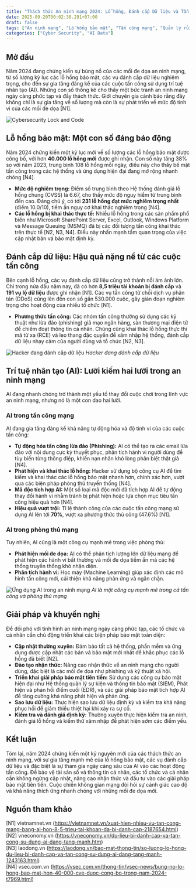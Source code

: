 ```yaml
---
title: "Thách thức An ninh mạng 2024: Lỗ hổng, Đánh cắp Dữ liệu và Tấn công AI bùng nổ"
date: 2025-09-20T00:02:38.291+07:00
draft: false
tags: ["An ninh mạng", "Lỗ hổng bảo mật", "Tấn công mạng", "Quản lý rủi ro", "Phishing", "Malware", "Trí tuệ nhân tạo", "Học máy", "SOC", "SIEM"]
categories: ["Cyber Security", "AI Data"]
---
```


## Mở đầu

Năm 2024 đang chứng kiến sự bùng nổ của các mối đe dọa an ninh mạng, từ số lượng kỷ lục các lỗ hổng bảo mật, các vụ đánh cắp dữ liệu nghiêm trọng, cho đến sự gia tăng đáng kể của các cuộc tấn công sử dụng trí tuệ nhân tạo (AI). Những con số thống kê cho thấy một bức tranh an ninh mạng ngày càng phức tạp và đầy thách thức. Giới chuyên gia cảnh báo rằng đây không chỉ là sự gia tăng về số lượng mà còn là sự phát triển về mức độ tinh vi của các mối đe dọa [N1].

![Cybersecurity Lock and Code](/images/2025/Cybersecurity%20Lock%20and%20Code/photo-1510511459019-5dda7724fd87?auto=format&fit=crop&w=1280&q=80.)

## Lỗ hổng bảo mật: Một con số đáng báo động

Năm 2024 chứng kiến một kỷ lục mới về số lượng các lỗ hổng bảo mật được công bố, với hơn **40.000 lỗ hổng mới** được ghi nhận. Con số này tăng 38% so với năm 2023, trung bình 108 lỗ hổng mỗi ngày, điều này cho thấy bề mặt tấn công trong các hệ thống và ứng dụng hiện đại đang mở rộng nhanh chóng [N4].

*   **Mức độ nghiêm trọng:** Điểm số trung bình theo Hệ thống đánh giá lỗ hổng chung (CVSS) là 6.67, cho thấy mức độ nguy hiểm từ trung bình đến cao. Đáng chú ý, có tới **231 lỗ hổng đạt mức nghiêm trọng nhất** (điểm 10.0/10), tiềm ẩn nguy cơ khai thác nghiêm trọng [N4].
*   **Các lỗ hổng bị khai thác thực tế:** Nhiều lỗ hổng trong các sản phẩm phổ biến như Microsoft SharePoint Server, Excel, Outlook, Windows Platform và Message Queuing (MSMQ) đã bị các đối tượng tấn công khai thác trên thực tế [N2, N3, N4]. Điều này nhấn mạnh tầm quan trọng của việc cập nhật bản vá bảo mật định kỳ.

## Đánh cắp dữ liệu: Hậu quả nặng nề từ các cuộc tấn công

Bên cạnh lỗ hổng, các vụ đánh cắp dữ liệu cũng trở thành nỗi ám ảnh lớn. Chỉ trong nửa đầu năm nay, đã có hơn **8,5 triệu tài khoản bị đánh cắp** và **191 vụ lộ dữ liệu** được ghi nhận [N1]. Các vụ tấn công từ chối dịch vụ phân tán (DDoS) cũng lên đến con số gần 530.000 cuộc, gây gián đoạn nghiêm trọng cho hoạt động của nhiều tổ chức [N1].

*   **Phương thức tấn công:** Các nhóm tấn công thường sử dụng các kỹ thuật như lừa đảo (phishing) giả mạo ngân hàng, sàn thương mại điện tử để chiếm đoạt thông tin cá nhân. Chúng cũng khai thác lỗ hổng thực thi mã từ xa (RCE) và leo thang đặc quyền để xâm nhập hệ thống, đánh cắp dữ liệu nhạy cảm của người dùng và tổ chức [N2, N3].

![Hacker đang đánh cắp dữ liệu](html-css-collage-concept-with-hacker-17296169165481095235646.jpg)
_Hacker đang đánh cắp dữ liệu_

## Trí tuệ nhân tạo (AI): Lưỡi kiếm hai lưỡi trong an ninh mạng

AI đang nhanh chóng trở thành một yếu tố thay đổi cuộc chơi trong lĩnh vực an ninh mạng, nhưng nó là một con dao hai lưỡi.

### AI trong tấn công mạng

AI đang gia tăng đáng kể khả năng tự động hóa và độ tinh vi của các cuộc tấn công:

*   **Tự động hóa tấn công lừa đảo (Phishing):** AI có thể tạo ra các email lừa đảo với nội dung cực kỳ thuyết phục, phân tích hành vi người dùng để tùy biến từng thông điệp, khiến nạn nhân khó lòng phân biệt thật giả [N4].
*   **Phát hiện và khai thác lỗ hổng:** Hacker sử dụng bộ công cụ AI để tìm kiếm và khai thác các lỗ hổng bảo mật nhanh hơn, chính xác hơn, vượt qua các biện pháp phòng thủ truyền thống [N4].
*   **Mã độc tích hợp AI:** Một số loại mã độc mới đã tích hợp AI để tự động thay đổi hành vi nhằm tránh bị phát hiện hoặc lựa chọn mục tiêu tấn công hiệu quả hơn [N4].
*   **Hiệu quả vượt trội:** Tỉ lệ thành công của các cuộc tấn công mạng sử dụng AI lên tới **70%**, vượt xa phương thức thủ công (47.6%) [N1].

### AI trong phòng thủ mạng

Tuy nhiên, AI cũng là một công cụ mạnh mẽ trong việc phòng thủ:

*   **Phát hiện mối đe dọa:** AI có thể phân tích lượng lớn dữ liệu mạng để phát hiện các hành vi bất thường và mối đe dọa tiềm ẩn mà các hệ thống truyền thống khó nhận diện.
*   **Phân tích hành vi:** Học máy (Machine Learning) giúp xác định các mô hình tấn công mới, cải thiện khả năng phản ứng và ngăn chặn.

![Ứng dụng AI trong an ninh mạng](anm.jpg)
_AI là một công cụ mạnh mẽ trong cả tấn công và phòng thủ mạng_

## Giải pháp và khuyến nghị

Để đối phó với tình hình an ninh mạng ngày càng phức tạp, các tổ chức và cá nhân cần chủ động triển khai các biện pháp bảo mật toàn diện:

*   **Cập nhật thường xuyên:** Đảm bảo tất cả hệ thống, phần mềm và ứng dụng được cập nhật các bản vá bảo mật mới nhất để khắc phục các lỗ hổng đã biết [N2].
*   **Đào tạo nhận thức:** Nâng cao nhận thức về an ninh mạng cho người dùng, đặc biệt là các mối đe dọa như phishing và kỹ thuật xã hội.
*   **Triển khai giải pháp bảo mật tiên tiến:** Sử dụng các công cụ bảo mật hiện đại như Hệ thống quản lý sự kiện và thông tin bảo mật (SIEM), Phát hiện và phản hồi điểm cuối (EDR), và các giải pháp bảo mật tích hợp AI để tăng cường khả năng phát hiện và phản ứng.
*   **Sao lưu dữ liệu:** Thực hiện sao lưu dữ liệu định kỳ và kiểm tra khả năng phục hồi để giảm thiểu thiệt hại khi xảy ra sự cố.
*   **Kiểm tra và đánh giá định kỳ:** Thường xuyên thực hiện kiểm tra an ninh, đánh giá lỗ hổng và kiểm thử xâm nhập để phát hiện sớm các điểm yếu.

## Kết luận

Tóm lại, năm 2024 chứng kiến một kỷ nguyên mới của các thách thức an ninh mạng, với sự gia tăng mạnh mẽ của lỗ hổng bảo mật, các vụ đánh cắp dữ liệu và đặc biệt là sự tham gia ngày càng sâu của AI vào các hoạt động tấn công. Để bảo vệ tài sản số và thông tin cá nhân, các tổ chức và cá nhân cần không ngừng cập nhật, nâng cao nhận thức và đầu tư vào các giải pháp bảo mật tiên tiến. Cuộc chiến không gian mạng đòi hỏi sự cảnh giác cao độ và khả năng thích ứng nhanh chóng với những mối đe dọa mới.

## Nguồn tham khảo  
[N1] vietnamnet.vn (https://vietnamnet.vn/xuat-hien-nhieu-vu-tan-cong-mang-bang-ai-hon-8-5-trieu-tai-khoan-da-bi-danh-cap-2187654.html)  
[N2] vneconomy.vn (https://vneconomy.vn/du-lieu-bi-danh-cap-va-tan-cong-su-dung-ai-dang-tang-manh.htm)  
[N3] laodong.vn (https://laodong.vn/bao-mat-thong-tin/so-luong-lo-hong-du-lieu-bi-danh-cap-va-tan-cong-su-dung-ai-dang-tang-manh-1243163.html)  
[N4] vsec.com.vn (https://vsec.com.vn/thong-tin/vsec-news/bung-no-lo-hong-bao-mat-hon-40-000-cve-duoc-cong-bo-trong-nam-2024-t7969.html)
